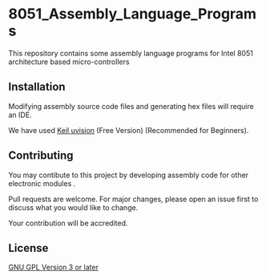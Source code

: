 # 8051_Assembly_Language_Programs
This repository contains some assembly language programs for Intel 8051 architecture based micro-controllers

## Installation
Modifying assembly source code files and generating hex files will require an IDE. 

We have used [Keil uvision](http://www2.keil.com/mdk5/uvision/) (Free Version) (Recommended for Beginners).

## Contributing
You may contibute to this project by developing assembly code for other electronic modules .

Pull requests are welcome. For major changes, please open an issue first to discuss what you would like to change.

Your contribution will be accredited.

## License
[GNU GPL Version 3 or later](https://www.gnu.org/licenses/gpl-3.0.en.html)
